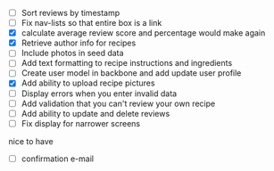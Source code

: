 
- [ ] Sort reviews by timestamp
- [ ] Fix nav-lists so that entire box is a link
- [x] calculate average review score and percentage would make again
- [x] Retrieve author info for recipes
- [ ] Include photos in seed data
- [ ] Add text formatting to recipe instructions and ingredients
- [ ] Create user model in backbone and add update user profile
- [x] Add ability to upload recipe pictures
- [ ] Display errors when you enter invalid data
- [ ] Add validation that you can't review your own recipe
- [ ] Add ability to update and delete reviews
- [ ] Fix display for narrower screens

nice to have

- [ ] confirmation e-mail

